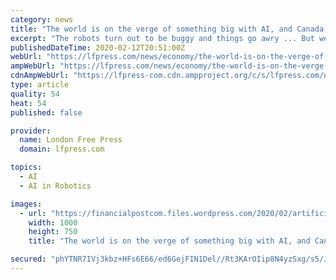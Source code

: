 ```yaml
---
category: news
title: "The world is on the verge of something big with AI, and Canada could be a leader"
excerpt: "The robots turn out to be buggy and things go awry ... But we’re safely in the second tier, along with France, Israel, the United Kingdom and some others. According to Tomi Poutanen, the AI pioneer who sold the startup he co-founded to Toronto-Dominion Bank in 2018, the objective of local academics, business leaders and governments should ..."
publishedDateTime: 2020-02-12T20:51:00Z
webUrl: "https://lfpress.com/news/economy/the-world-is-on-the-verge-of-something-big-with-ai-and-canada-could-be-a-leader/wcm/b9d68aaa-70c6-4bac-89a3-7ee7eff86e49"
ampWebUrl: "https://lfpress.com/news/economy/the-world-is-on-the-verge-of-something-big-with-ai-and-canada-could-be-a-leader/wcm/b9d68aaa-70c6-4bac-89a3-7ee7eff86e49/amp"
cdnAmpWebUrl: "https://lfpress-com.cdn.ampproject.org/c/s/lfpress.com/news/economy/the-world-is-on-the-verge-of-something-big-with-ai-and-canada-could-be-a-leader/wcm/b9d68aaa-70c6-4bac-89a3-7ee7eff86e49/amp"
type: article
quality: 54
heat: 54
published: false

provider:
  name: London Free Press
  domain: lfpress.com

topics:
  - AI
  - AI in Robotics

images:
  - url: "https://financialpostcom.files.wordpress.com/2020/02/artificial-intelligence.jpg"
    width: 1000
    height: 750
    title: "The world is on the verge of something big with AI, and Canada could be a leader"

secured: "phYTNR7IVj3kbz+HFs6E66/ed6GejFIN1Del//Rt3KArOIip8N4yzSxg/s5/J3GvTYFzWzFZc1JX7zyImKXBgH6+lkebatk3hEJuEY6Jce8cbyT/lxOBhNjOCBjByZaEAot4/QPIJU4NQPRiItpEcjdsYwPU/pqdGQ0A/x4VNgAK1cIlADYSD8JA7DjdNTy+hGF3km6AptWiUGCNPrz7kJoCF/bl0M5gmU83mO820rEJQ0UduuwFAF+PMgB2s/66dxEqyqpeWpEzONUeAWNVrCT++LDYknkqJiaHJAH0MbKs8RBRoDtgrrSHtQI90Uu/;QXv2cIDZEuTD+riQ4cAzIw=="
---
```


